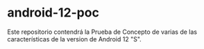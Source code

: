 # android-12-poc
Este repositorio contendrá la Prueba de Concepto de varias de las características de la version de Android 12 "S".
